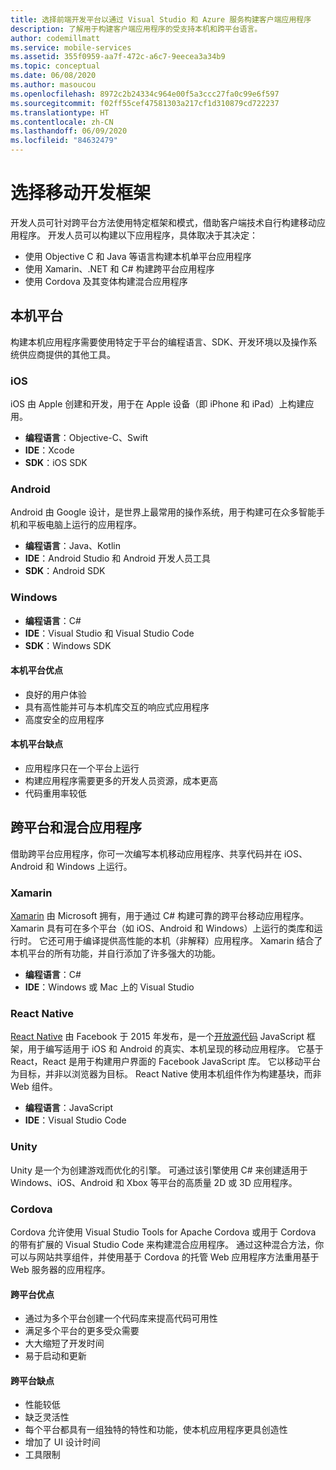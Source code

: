 ```yaml
---
title: 选择前端开发平台以通过 Visual Studio 和 Azure 服务构建客户端应用程序
description: 了解用于构建客户端应用程序的受支持本机和跨平台语言。
author: codemillmatt
ms.service: mobile-services
ms.assetid: 355f0959-aa7f-472c-a6c7-9eecea3a34b9
ms.topic: conceptual
ms.date: 06/08/2020
ms.author: masoucou
ms.openlocfilehash: 8972c2b24334c964e00f5a3ccc27fa0c99e6f597
ms.sourcegitcommit: f02ff55cef47581303a217cf1d310879cd722237
ms.translationtype: HT
ms.contentlocale: zh-CN
ms.lasthandoff: 06/09/2020
ms.locfileid: "84632479"
---
```

# <a name="choose-a-mobile-development-framework"></a>选择移动开发框架

开发人员可针对跨平台方法使用特定框架和模式，借助客户端技术自行构建移动应用程序。 开发人员可以构建以下应用程序，具体取决于其决定：

- 使用 Objective C 和 Java 等语言构建本机单平台应用程序
- 使用 Xamarin、.NET 和 C# 构建跨平台应用程序
- 使用 Cordova 及其变体构建混合应用程序

## <a name="native-platforms"></a>本机平台

构建本机应用程序需要使用特定于平台的编程语言、SDK、开发环境以及操作系统供应商提供的其他工具。

### <a name="ios"></a>iOS

iOS 由 Apple 创建和开发，用于在 Apple 设备（即 iPhone 和 iPad）上构建应用。

- **编程语言**：Objective-C、Swift
- **IDE**：Xcode
- **SDK**：iOS SDK

### <a name="android"></a>Android

Android 由 Google 设计，是世界上最常用的操作系统，用于构建可在众多智能手机和平板电脑上运行的应用程序。

- **编程语言**：Java、Kotlin 
- **IDE**：Android Studio 和 Android 开发人员工具 
- **SDK**：Android SDK

### <a name="windows"></a>Windows

- **编程语言**：C#
- **IDE**：Visual Studio 和 Visual Studio Code
- **SDK**：Windows SDK

#### <a name="native-platform-pros"></a>本机平台优点

- 良好的用户体验
- 具有高性能并可与本机库交互的响应式应用程序
- 高度安全的应用程序

#### <a name="native-platform-cons"></a>本机平台缺点

- 应用程序只在一个平台上运行
- 构建应用程序需要更多的开发人员资源，成本更高
- 代码重用率较低

## <a name="cross-platforms-and-hybrid-applications"></a>跨平台和混合应用程序

借助跨平台应用程序，你可一次编写本机移动应用程序、共享代码并在 iOS、Android 和 Windows 上运行。

### <a name="xamarin"></a>Xamarin

[Xamarin](https://visualstudio.microsoft.com/xamarin/) 由 Microsoft 拥有，用于通过 C# 构建可靠的跨平台移动应用程序。 Xamarin 具有可在多个平台（如 iOS、Android 和 Windows）上运行的类库和运行时。 它还可用于编译提供高性能的本机（非解释）应用程序。 Xamarin 结合了本机平台的所有功能，并自行添加了许多强大的功能。

- **编程语言**：C#
- **IDE**：Windows 或 Mac 上的 Visual Studio

### <a name="react-native"></a>React Native

[React Native](https://facebook.github.io/react-native/) 由 Facebook 于 2015 年发布，是一个[开放源代码](https://github.com/facebook/react-native) JavaScript 框架，用于编写适用于 iOS 和 Android 的真实、本机呈现的移动应用程序。 它基于 React，React 是用于构建用户界面的 Facebook JavaScript 库。 它以移动平台为目标，并非以浏览器为目标。 React Native 使用本机组件作为构建基块，而非 Web 组件。

- **编程语言**：JavaScript
- **IDE**：Visual Studio Code

### <a name="unity"></a>Unity

 Unity 是一个为创建游戏而优化的引擎。 可通过该引擎使用 C# 来创建适用于 Windows、iOS、Android 和 Xbox 等平台的高质量 2D 或 3D 应用程序。

### <a name="cordova"></a>Cordova

Cordova 允许使用 Visual Studio Tools for Apache Cordova 或用于 Cordova 的带有扩展的 Visual Studio Code 来构建混合应用程序。 通过这种混合方法，你可以与网站共享组件，并使用基于 Cordova 的托管 Web 应用程序方法重用基于 Web 服务器的应用程序。

#### <a name="cross-platform-pros"></a>跨平台优点

- 通过为多个平台创建一个代码库来提高代码可用性
- 满足多个平台的更多受众需要
- 大大缩短了开发时间
- 易于启动和更新

#### <a name="cross-platform-cons"></a>跨平台缺点

- 性能较低
- 缺乏灵活性
- 每个平台都具有一组独特的特性和功能，使本机应用程序更具创造性
- 增加了 UI 设计时间
- 工具限制

